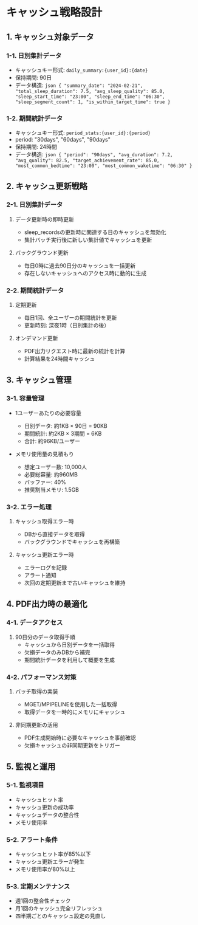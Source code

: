 # キャッシュ戦略設計

## 1. キャッシュ対象データ

### 1-1. 日別集計データ

- キャッシュキー形式: `daily_summary:{user_id}:{date}`
- 保持期間: 90日
- データ構造:
        ```json
        {
            "summary_date": "2024-02-21",
            "total_sleep_duration": 7.5,
            "avg_sleep_quality": 85.0,
            "sleep_start_time": "23:00",
            "sleep_end_time": "06:30",
            "sleep_segment_count": 1,
            "is_within_target_time": true
        }
        ```

### 1-2. 期間統計データ

- キャッシュキー形式: `period_stats:{user_id}:{period}`
- period: "30days", "60days", "90days"
- 保持期間: 24時間
- データ構造:
        ```json
        {
            "period": "90days",
            "avg_duration": 7.2,
            "avg_quality": 82.5,
            "target_achievement_rate": 85.0,
            "most_common_bedtime": "23:00",
            "most_common_waketime": "06:30"
        }
        ```

## 2. キャッシュ更新戦略

### 2-1. 日別集計データ

1. データ更新時の即時更新
   - sleep_recordsの更新時に関連する日のキャッシュを無効化
   - 集計バッチ実行後に新しい集計値でキャッシュを更新

2. バックグラウンド更新
   - 毎日0時に過去90日分のキャッシュを一括更新
   - 存在しないキャッシュへのアクセス時に動的に生成

### 2-2. 期間統計データ

1. 定期更新
   - 毎日1回、全ユーザーの期間統計を更新
   - 更新時刻: 深夜1時（日別集計の後）

2. オンデマンド更新
   - PDF出力リクエスト時に最新の統計を計算
   - 計算結果を24時間キャッシュ

## 3. キャッシュ管理

### 3-1. 容量管理

- 1ユーザーあたりの必要容量
  - 日別データ: 約1KB × 90日 = 90KB
  - 期間統計: 約2KB × 3期間 = 6KB
  - 合計: 約96KB/ユーザー

- メモリ使用量の見積もり
  - 想定ユーザー数: 10,000人
  - 必要総容量: 約960MB
  - バッファー: 40%
  - 推奨割当メモリ: 1.5GB

### 3-2. エラー処理

1. キャッシュ取得エラー時
   - DBから直接データを取得
   - バックグラウンドでキャッシュを再構築

2. キャッシュ更新エラー時
   - エラーログを記録
   - アラート通知
   - 次回の定期更新まで古いキャッシュを維持

## 4. PDF出力時の最適化

### 4-1. データアクセス

1. 90日分のデータ取得手順
   - キャッシュから日別データを一括取得
   - 欠損データのみDBから補完
   - 期間統計データを利用して概要を生成

### 4-2. パフォーマンス対策

1. バッチ取得の実装
   - MGET/MPIPELINEを使用した一括取得
   - 取得データを一時的にメモリにキャッシュ

2. 非同期更新の活用
   - PDF生成開始時に必要なキャッシュを事前確認
   - 欠損キャッシュの非同期更新をトリガー

## 5. 監視と運用

### 5-1. 監視項目

- キャッシュヒット率
- キャッシュ更新の成功率
- キャッシュデータの整合性
- メモリ使用率

### 5-2. アラート条件

- キャッシュヒット率が85%以下
- キャッシュ更新エラーが発生
- メモリ使用率が80%以上

### 5-3. 定期メンテナンス

- 週1回の整合性チェック
- 月1回のキャッシュ完全リフレッシュ
- 四半期ごとのキャッシュ設定の見直し
